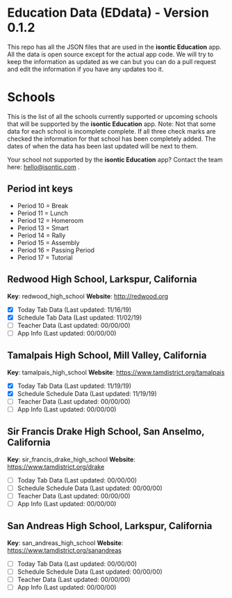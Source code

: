 
# Education Data (EDdata) - Version 0.1.2

This repo has all the JSON files that are used in the **isontic Education** app. All the data is open source except for the actual app code. We will try to keep the information as updated as we can but you can do a pull request and edit the information if you have any updates too it.

# Schools

This is the list of all the schools currently supported or upcoming schools that will be supported by the **isontic Education** app. Note: Not that some data for each school is incomplete complete. If all three check marks are checked the information for that school has been completely added. The dates of when the data has been last updated will be next to them.

Your school not supported by the **isontic Education** app? Contact the team here: hello@isontic.com .

## Period int keys

 - Period 10 = Break
 - Period 11 = Lunch
 - Period 12 = Homeroom
 - Period 13 = Smart
 - Period 14 = Rally
 - Period 15 = Assembly
 - Period 16 = Passing Period
 - Period 17 = Tutorial

## Redwood High School, Larkspur, California

**Key**: redwood_high_school
**Website**: http://redwood.org

 - [X] Today Tab Data (Last updated: 11/16/19)
 - [X] Schedule Tab Data (Last updated: 11/02/19)
 - [ ] Teacher Data (Last updated: 00/00/00)
 - [ ] App Info (Last updated: 00/00/00)

## Tamalpais High School, Mill Valley, California

**Key**: tamalpais_high_school
**Website**: https://www.tamdistrict.org/tamalpais

 - [X] Today Tab Data (Last updated: 11/19/19)
 - [X] Schedule Schedule Data (Last updated: 11/19/19)
 - [ ] Teacher Data (Last updated: 00/00/00)
 - [ ] App Info (Last updated: 00/00/00)  

## Sir Francis Drake High School, San Anselmo, California

**Key**: sir_francis_drake_high_school
**Website**: https://www.tamdistrict.org/drake

 - [ ] Today Tab Data (Last updated: 00/00/00)
 - [ ] Schedule Schedule Data (Last updated: 00/00/00)
 - [ ] Teacher Data (Last updated: 00/00/00)
 - [ ] App Info (Last updated: 00/00/00)  

 ## San Andreas High School, Larkspur, California

**Key**: san_andreas_high_school
**Website**: https://www.tamdistrict.org/sanandreas

 - [ ] Today Tab Data (Last updated: 00/00/00)
 - [ ] Schedule Schedule Data (Last updated: 00/00/00)
 - [ ] Teacher Data (Last updated: 00/00/00)
 - [ ] App Info (Last updated: 00/00/00)  
